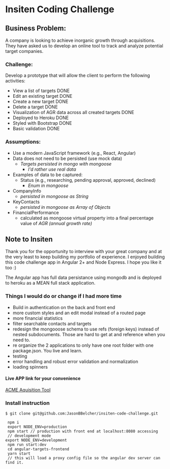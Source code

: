 # Insiten Coding Challenge
## Business Problem:
A company is looking to achieve inorganic growth through acquisitions. They have asked us to develop an online tool to track and analyze potential target companies.
### Challenge:
Develop a prototype that will allow the client to perform the following activities:
- View a list of targets DONE
- Edit an existing target DONE
- Create a new target DONE
- Delete a target DONE
- Visualization of AGR data across all created targets DONE
- Deployed to Heroku DONE
- Styled with Bootstrap DONE
- Basic validation DONE 
### Assumptions:
- Use a modern JavaScript framework (e.g., React, Angular)
- Data does not need to be persisted (use mock data) 
  -  *Targets persisted in mongo with mongoose*
     - *I'd rather use real data*
- Examples of data to be captured:
  - Status (e.g., researching, pending approval, approved, declined) 
    - *Enum in mongoose*
- CompanyInfo
  - *persisted in mongoose as String*
- KeyContacts
  - *persisted in mongoose as Array of Objects*
- FinancialPerformance
  - calculated as mongoose virtual property into a final percentage value of *AGR (annual growth rate)*

## Note to Insiten

Thank you for the opportunity to interview with your great company and at the very least to keep building my portfolio of experience. 
I enjoyed building this code challenge app in Angular 2+ and Node Express. I hope you like it too :) 

 The Angular app has full data persistance using mongodb and is deployed to heroku as a MEAN full stack application.  

### Things I would do or change if I had more time 
- Build in authentication on the back and front end
- more custom styles and an edit modal instead of a routed page
- more financial statistics
- filter searchable contacts and targets
- redesign the mongooose schema to use refs (foreign keys) instead of        
  nested subdocuments. Those are hard to get at and reference when you      
  need to. 
- re organize the 2 applications to only have one root folder with one      
  package.json.  You live and learn. 
- testing 
- error handling and robust error validation and normalization
- loading spinners   


#### Live APP link for your convenience


[ACME Aquisition Tool](https://calm-escarpment-40693.herokuapp.com)

### Install instruction

```
$ git clone git@github.com:JasonBBelcher/insiten-code-challenge.git

 npm i
 export NODE_ENV=production
 npm start // production with front end at localhost:8080 accessing
 // development mode
export NODE_ENV=development
 npm run start:dev 
 cd angular-targets-frontend
 yarn start 
 // this will load a proxy config file so the angular dev server can find it. 

```


